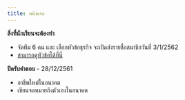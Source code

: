 ```yaml
---
title: หน้าแรก
---
```


**สิ่งที่นักเรียนจะต้องทำ** 
- จัดทีม 6 คน และ เลือกหัวข้อธุรกิจ จะเปิดส่งรายชื่อสมาชิกวันที่ 3/1/2562 
- [สามารถดูหัวข้อได้ที่นี่](/technopreneurplan.md) 

<!-- ::: tip ความเป็นผู้ประกอบการ
[ครั้งที่ 1 ลงทะเบียน](/regtechnopreneur.md)  
[ครั้งที่ 2 ส่งคำตอบ](/technopreneur.md) 
:::

::: tip หากติดปัญหาในการหาคำตอบ ให้ติดต่อ
[Facebook : Naruepanart S Siangsanan](https://www.facebook.com/benz.naruepanart) (พี่เบนซ์)

ตัวอย่าง :
จากกลุ่ม 99 มีปัญหาหัวข้อ...
::: -->

**ปิดรับคำตอบ** - 28/12/2561 
- อาชีพใหม่ในอนาคต
- เขียนจดหมายถึงตัวเองในอนาคต
